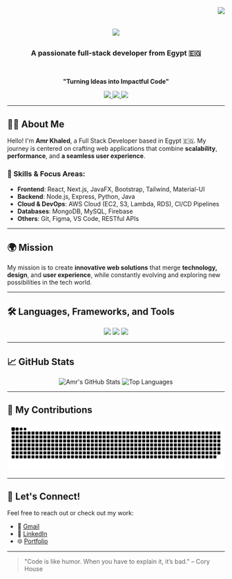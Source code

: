 <img align="right" src="https://visitor-badge.laobi.icu/badge?page_id=amr-khaled.amr-khaled" />

<h1 align="center">
    <img src="https://readme-typing-svg.herokuapp.com/?font=Righteous&size=35&center=true&vCenter=true&width=500&height=70&duration=4000&lines=Hi+There!+👋;+I'm+Amr+Khaled!;" />
</h1>

<h3 align="center">A passionate full-stack developer from Egypt 🇪🇬</h3>

<br/>

<p align="center">
    <strong>"Turning Ideas into Impactful Code"</strong>
</p>

<div align="center">
    <a href="mailto:amrk.saada@gmail.com">
        <img src="https://img.shields.io/badge/Gmail-333333?style=for-the-badge&logo=gmail&logoColor=red" />
    </a>
    <a href="https://linkedin.com/in/amrrkhaled" target="_blank">
        <img src="https://img.shields.io/badge/LinkedIn-0077B5?style=for-the-badge&logo=linkedin&logoColor=white" />
    </a>
    <a href="https://amr-khaled.github.io" target="_blank">
        <img src="https://img.shields.io/badge/Portfolio-FF5722?style=for-the-badge&logo=todoist&logoColor=white" />
    </a>
</div>

---

## 👨‍💻 About Me

Hello! I'm **Amr Khaled**, a Full Stack Developer based in Egypt 🇪🇬. My journey is centered on crafting web applications that combine **scalability**, **performance**, and **a seamless user experience**.

### 🌟 Skills & Focus Areas:
- **Frontend**: React, Next.js, JavaFX, Bootstrap, Tailwind, Material-UI
- **Backend**: Node.js, Express, Python, Java
- **Cloud & DevOps**: AWS Cloud (EC2, S3, Lambda, RDS), CI/CD Pipelines
- **Databases**: MongoDB, MySQL, Firebase
- **Others**: Git, Figma, VS Code, RESTful APIs

---

## 🌍 Mission

My mission is to create **innovative web solutions** that merge **technology, design**, and **user experience**, while constantly evolving and exploring new possibilities in the tech world.

---


## 🛠️ Languages, Frameworks, and Tools

<div align="center">
    <img src="https://skillicons.dev/icons?i=react,bootstrap,mui,html,css,vscode,github,figma,tailwind,git" />
    <img src="https://skillicons.dev/icons?i=nodejs,python,javascript,typescript,express,firebase,mongodb,c,cpp,java,nextjs,mysql,aws" />
    <img src="https://skillicons.dev/icons?i=javafx" />
</div>

---

## 📈 GitHub Stats

<div align="center">
    <img src="https://github-readme-stats.vercel.app/api?username=amrrkhaled&show_icons=true&theme=radical" alt="Amr's GitHub Stats" />
    <img src="https://github-readme-stats.vercel.app/api/top-langs/?username=amrrkhaled&layout=compact&theme=radical" alt="Top Languages" />
</div>

---

## 🐍 My Contributions

<div align="center">
    <img alt="snake eating my contributions" src="https://raw.githubusercontent.com/salesp07/salesp07/output/github-contribution-grid-snake.svg" />
</div>

---

## 🤝 Let's Connect!

Feel free to reach out or check out my work:

- 📧 [Gmail](mailto:amrk.saada@gmail.com)
- 💼 [LinkedIn](https://linkedin.com/in/amrrkhaled)
- 🌐 [Portfolio](https://amr-khaled.github.io)

---

> "Code is like humor. When you have to explain it, it’s bad." – Cory House
